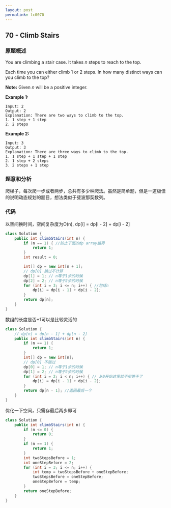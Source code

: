 ```yaml
---
layout: post
permalink: lc0070
---
```


## 70 - Climb Stairs

### 原题概述

You are climbing a stair case. It takes _n_ steps to reach to the top.

Each time you can either climb 1 or 2 steps. In how many distinct ways can you climb to the top?

**Note:** Given _n_ will be a positive integer.

**Example 1:**

```text
Input: 2
Output: 2
Explanation: There are two ways to climb to the top.
1. 1 step + 1 step
2. 2 steps
```

**Example 2:**

```text
Input: 3
Output: 3
Explanation: There are three ways to climb to the top.
1. 1 step + 1 step + 1 step
2. 1 step + 2 steps
3. 2 steps + 1 step
```

### 题意和分析

爬梯子，每次爬一步或者两步，总共有多少种爬法。虽然是简单题，但是一道极佳的说明动态规划的题目，想法类似于斐波那契数列。

### 代码

以空间换时间，空间复杂度为O\(n\),  dp\[i\] = dp\[i - 2\] + dp\[i - 2\]

```java
class Solution {
    public int climbStairs(int n) {
        if (n == 1) { //防止下面的dp array越界
            return 1;
        }
        int result = 0;

        int[] dp = new int[n + 1];
        // dp[0] 跳过不计算
        dp[1] = 1; // n等于1步的时候
        dp[2] = 2; // n等于2步的时候
        for (int i = 3; i <= n; i++) { //包括n
            dp[i] = dp[i - 1] + dp[i - 2];
        }
        return dp[n];
    }
}
```

数组的长度是否+1可以是比较灵活的
```java
class Solution {
    // dp[n] = dp[n - 1] + dp[n - 2]
    public int climbStairs(int n) {
        if (n == 1) {
            return 1;
        }
        int[] dp = new int[n]; 
        // dp[0] 不跳过
        dp[0] = 1; // n等于1步的时候
        dp[1] = 2; // n等于2步的时候
        for (int i = 2; i < n; i++) { // 从0开始这里就不用等于了
            dp[i] = dp[i - 1] + dp[i - 2];
        }
        return dp[n - 1]; //返回最后一个
    }
}
```

优化一下空间，只需存最后两步即可

```java
class Solution {
    public int climbStairs(int n) {
        if (n <= 0) {
            return 0;
        }
        if (n == 1) {
            return 1;
        }
        int twoStepsBefore = 1;
        int oneStepBefore = 2;
        for (int i = 3; i <= n; i++) {
            int temp = twoStepsBefore + oneStepBefore;
            twoStepsBefore = oneStepBefore;
            oneStepBefore = temp;
        }
        return oneStepBefore;
    }
}
```